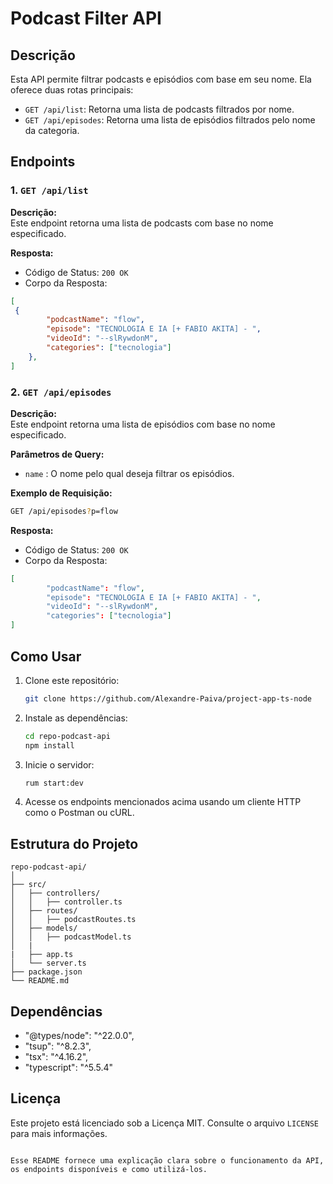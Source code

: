 # Podcast Filter API

## Descrição

Esta API permite filtrar podcasts e episódios com base em seu nome. Ela oferece duas rotas principais:

- `GET /api/list`: Retorna uma lista de podcasts filtrados por nome.
- `GET /api/episodes`: Retorna uma lista de episódios filtrados pelo nome da categoria.

## Endpoints

### 1. `GET /api/list`

**Descrição:**  
Este endpoint retorna uma lista de podcasts com base no nome especificado.

**Resposta:**
- Código de Status: `200 OK`
- Corpo da Resposta:
```json
[
 {
        "podcastName": "flow",
        "episode": "TECNOLOGIA E IA [+ FABIO AKITA] - ",
        "videoId": "--slRywdonM",
        "categories": ["tecnologia"]
    },
]
```

### 2. `GET /api/episodes`

**Descrição:**  
Este endpoint retorna uma lista de episódios com base no nome especificado.

**Parâmetros de Query:**
- `name` : O nome pelo qual deseja filtrar os episódios.

**Exemplo de Requisição:**
```bash
GET /api/episodes?p=flow
```

**Resposta:**
- Código de Status: `200 OK`
- Corpo da Resposta:
```json
[
        "podcastName": "flow",
        "episode": "TECNOLOGIA E IA [+ FABIO AKITA] - ",
        "videoId": "--slRywdonM",
        "categories": ["tecnologia"]
]
```

## Como Usar

1. Clone este repositório:
   ```bash
   git clone https://github.com/Alexandre-Paiva/project-app-ts-node
   ```
2. Instale as dependências:
   ```bash
   cd repo-podcast-api
   npm install
   ```
3. Inicie o servidor:
   ```bash
   rum start:dev
   ```
4. Acesse os endpoints mencionados acima usando um cliente HTTP como o Postman ou cURL.

## Estrutura do Projeto

```
repo-podcast-api/
│
├── src/
│   ├── controllers/
│   │   ├── controller.ts
│   ├── routes/
│   │   ├── podcastRoutes.ts
│   ├── models/
│   │   ├── podcastModel.ts
│   |   
|   ├── app.ts
│   └── server.ts
├── package.json
└── README.md
```

## Dependências

- "@types/node": "^22.0.0",
- "tsup": "^8.2.3",
- "tsx": "^4.16.2",
- "typescript": "^5.5.4"

## Licença

Este projeto está licenciado sob a Licença MIT. Consulte o arquivo `LICENSE` para mais informações.
```

Esse README fornece uma explicação clara sobre o funcionamento da API, os endpoints disponíveis e como utilizá-los.
